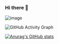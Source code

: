 ### Hi there 👋

![image](https://github-readme-activity-graph.cyclic.app/graph?username={sagedemage})

![GitHub Activity Graph](https://cdn.hackernoon.com/images/cl-0-trqiv-904-gq-0-as-63-xgab-2-dm.jpg)

[![Anurag's GitHub stats](https://github-readme-stats.vercel.app/api?username=sagedemage)](https://github.com/anuraghazra/github-readme-stats)


<!--
**sagedemage/sagedemage** is a ✨ _special_ ✨ repository because its `README.md` (this file) appears on your GitHub profile.

Here are some ideas to get you started:

- 🔭 I’m currently working on ...
- 🌱 I’m currently learning ...
- 👯 I’m looking to collaborate on ...
- 🤔 I’m looking for help with ...
- 💬 Ask me about ...
- 📫 How to reach me: ...
- 😄 Pronouns: ...
- ⚡ Fun fact: ...
-->
